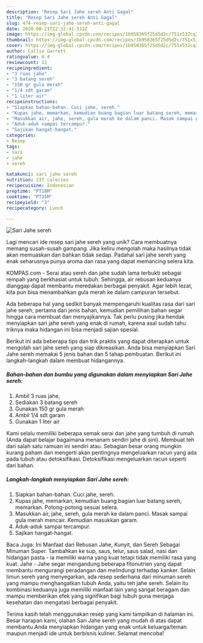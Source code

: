 ```yaml
---
description: "Resep Sari Jahe sereh Anti Gagal"
title: "Resep Sari Jahe sereh Anti Gagal"
slug: 474-resep-sari-jahe-sereh-anti-gagal
date: 2020-08-21T22:32:41.512Z
image: https://img-global.cpcdn.com/recipes/1b958365f25d5d2c/751x532cq70/sari-jahe-sereh-foto-resep-utama.jpg
thumbnail: https://img-global.cpcdn.com/recipes/1b958365f25d5d2c/751x532cq70/sari-jahe-sereh-foto-resep-utama.jpg
cover: https://img-global.cpcdn.com/recipes/1b958365f25d5d2c/751x532cq70/sari-jahe-sereh-foto-resep-utama.jpg
author: Callie Garrett
ratingvalue: 4.4
reviewcount: 12
recipeingredient:
- "3 ruas jahe"
- "3 batang sereh"
- "150 gr gula merah"
- "1/4 sdt garam"
- "1 liter air"
recipeinstructions:
- "Siapkan bahan-bahan. Cuci jahe, sereh."
- "Kupas jahe, memarkan, kemudian buang bagian luar batang sereh, memarkan. Potong-potong sesuai selera."
- "Masukkan air, jahe, sereh, gula merah ke dalam panci. Masak sampai gula merah mencair. Kemudian masukkan garam."
- "Aduk-aduk sampai tercampur."
- "Sajikan hangat-hangat."
categories:
- Resep
tags:
- sari
- jahe
- sereh

katakunci: sari jahe sereh 
nutrition: 237 calories
recipecuisine: Indonesian
preptime: "PT18M"
cooktime: "PT35M"
recipeyield: "3"
recipecategory: Lunch

---
```



![Sari Jahe sereh](https://img-global.cpcdn.com/recipes/1b958365f25d5d2c/751x532cq70/sari-jahe-sereh-foto-resep-utama.jpg)

Lagi mencari ide resep sari jahe sereh yang unik? Cara membuatnya memang susah-susah gampang. Jika keliru mengolah maka hasilnya tidak akan memuaskan dan bahkan tidak sedap. Padahal sari jahe sereh yang enak seharusnya punya aroma dan rasa yang dapat memancing selera kita.

KOMPAS.com - Serai atau sereh dan jahe sudah lama terbukti sebagai rempah yang berkhasiat untuk tubuh. Sehingga, air rebusan keduanya dianggap dapat membantu meredakan berbagai penyakit. Agar lebih lezat, kita pun bisa menambahkan gula merah ke dalam campuran tersebut.

Ada beberapa hal yang sedikit banyak mempengaruhi kualitas rasa dari sari jahe sereh, pertama dari jenis bahan, kemudian pemilihan bahan segar hingga cara membuat dan menyajikannya. Tak perlu pusing jika hendak menyiapkan sari jahe sereh yang enak di rumah, karena asal sudah tahu triknya maka hidangan ini bisa menjadi sajian spesial.


Berikut ini ada beberapa tips dan trik praktis yang dapat diterapkan untuk mengolah sari jahe sereh yang siap dikreasikan. Anda bisa menyiapkan Sari Jahe sereh memakai 5 jenis bahan dan 5 tahap pembuatan. Berikut ini langkah-langkah dalam membuat hidangannya.

<!--inarticleads1-->

##### Bahan-bahan dan bumbu yang digunakan dalam menyiapkan Sari Jahe sereh:

1. Ambil 3 ruas jahe,
1. Sediakan 3 batang sereh
1. Gunakan 150 gr gula merah
1. Ambil 1/4 sdt garam
1. Gunakan 1 liter air


Kami selalu memiliki beberapa semak serai dan jahe yang tumbuh di rumah (Anda dapat belajar bagaimana menanam sendiri jahe di sini). Membuat teh dari salah satu ramuan ini sendiri atau. Sebagian besar orang mungkin kurang paham dan mengerti akan pentingnya mengeluarkan racun yang ada pada tubuh atau detoksifikasi. Detoksifikasi mengeluarkan racun seperti dari bahan. 

<!--inarticleads2-->

##### Langkah-langkah menyiapkan Sari Jahe sereh:

1. Siapkan bahan-bahan. Cuci jahe, sereh.
1. Kupas jahe, memarkan, kemudian buang bagian luar batang sereh, memarkan. Potong-potong sesuai selera.
1. Masukkan air, jahe, sereh, gula merah ke dalam panci. Masak sampai gula merah mencair. Kemudian masukkan garam.
1. Aduk-aduk sampai tercampur.
1. Sajikan hangat-hangat.


Baca Juga: Ini Manfaat dari Rebusan Jahe, Kunyit, dan Sereh Sebagai Minuman Super. Tambahkan ke sup, saus, telur, saus salad, nasi dan hidangan pasta - ia memiliki warna yang kuat tetapi tidak memiliki rasa yang kuat. Jahe - Jahe segar mengandung beberapa fitonutrien yang dapat membantu mengurangi peradangan dan melindungi terhadap kanker. Selain limun sereh yang menyegarkan, ada resep sederhana dari minuman sereh yang mampu menghangatkan tubuh Anda, yaitu teh jahe sereh. Selain itu kombinasi keduanya juga memiliki manfaat lain yang sangat beragam dan mampu memberikan efek yang signifikan bagi tubuh guna menjaga kesehatan dan mengatasi berbagai penyakit. 

Terima kasih telah menggunakan resep yang kami tampilkan di halaman ini. Besar harapan kami, olahan Sari Jahe sereh yang mudah di atas dapat membantu Anda menyiapkan hidangan yang enak untuk keluarga/teman maupun menjadi ide untuk berbisnis kuliner. Selamat mencoba!

